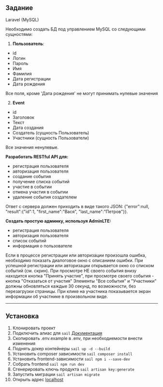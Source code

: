 ## Задание

Laravel (MySQL)

Необходимо создать БД под управлением MySQL со следующими сущностями:

1. **Пользователь**:
- id
- Логин
- Пароль
- Имя
- Фамилия
- Дата регистрации
- Дата рождения

Все поля, кроме 'Дата рождения' не могут принимать нулевые значения

2. **Event**
- id
- Заголовок
- Текст
- Дата создания
- Создатель (сущность Пользователь)
- Участники (сущность Пользователи)


Все значения ненулевые.

**Разработать RESTful API для:**
- регистрация пользователя
- авторизация пользователя
- создание события
- получение списка событий
- участие в событии
- отмена участия в событии
- удаление события создателем

Ответ с сервера должен приходить в виде такого JSON: {"error":null,
"result":{"id":1, "first_name":"Вася", "last_name":"Петров"}}.

**Создать простую админку, используя AdminLTE:**
- регистрация пользователя
- авторизация пользователя
- список событий
- информация о пользователе


Если в процессе регистрации или авторизации произошла ошибка,
необходимо показать диалоговое окно с описанием ошибки. При
успешной регистрации или авторизации открывается окно со списком
событий (см. скрин).
При просмотре НЕ своего события внизу находится кнопка "Принять
участие", при просмотре своего события - кнопка "Отказаться от участия"
Элементы "Все события" и "Участники" должны обновляться каждые 30
секунд, по возможности, без перезагрузки страницы.
При клике на участника показывается экран информации об участнике в
произвольном виде.

---

## Установка

1. Клонировать проект
2. Подключить алиас для ```sail``` [Документация](https://laravel.com/docs/10.x/sail#configuring-a-shell-alias)
3. Скопировать .env.example в .env, при необходиемости внести изменения
4. Поднять докер контейнеры ```sail up -d --build```
5. Установить composer зависимости ```sail composer install```
6. Установить frontend-зависимости ```sail npm i --save-dev```
7. Собрать frontend ```sail npm run dev```
8. Сгенерировать ключь продукта ```sail artisan key:generate```
9. Запустить миграции ```sail artisan migrate```
10. Открыть адрес [localhost](http://localhost)
